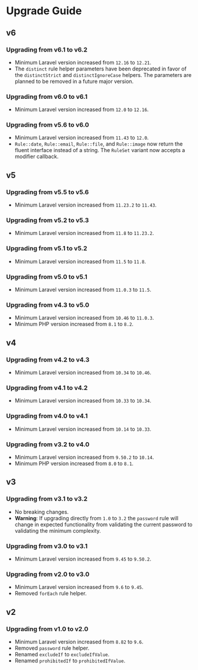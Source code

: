 # Upgrade Guide

## v6

### Upgrading from v6.1 to v6.2

- Minimum Laravel version increased from `12.16` to `12.21`.
- The `distinct` rule helper parameters have been deprecated in favor of the `distinctStrict` and `distinctIgnoreCase`
  helpers. The parameters are planned to be removed in a future major version.

### Upgrading from v6.0 to v6.1

- Minimum Laravel version increased from `12.0` to `12.16`.

### Upgrading from v5.6 to v6.0

- Minimum Laravel version increased from `11.43` to `12.0`.
- `Rule::date`, `Rule::email`, `Rule::file`, and `Rule::image` now return the fluent interface instead of a string. The
  `RuleSet` variant now accepts a modifier callback.

## v5

### Upgrading from v5.5 to v5.6

- Minimum Laravel version increased from `11.23.2` to `11.43`.

### Upgrading from v5.2 to v5.3

- Minimum Laravel version increased from `11.8` to `11.23.2`.

### Upgrading from v5.1 to v5.2

- Minimum Laravel version increased from `11.5` to `11.8`.

### Upgrading from v5.0 to v5.1

- Minimum Laravel version increased from `11.0.3` to `11.5`.

### Upgrading from v4.3 to v5.0

- Minimum Laravel version increased from `10.46` to `11.0.3`.
- Minimum PHP version increased from `8.1` to `8.2`.

## v4

### Upgrading from v4.2 to v4.3

- Minimum Laravel version increased from `10.34` to `10.46`.

### Upgrading from v4.1 to v4.2

- Minimum Laravel version increased from `10.33` to `10.34`.

### Upgrading from v4.0 to v4.1

- Minimum Laravel version increased from `10.14` to `10.33`.

### Upgrading from v3.2 to v4.0

- Minimum Laravel version increased from `9.50.2` to `10.14`.
- Minimum PHP version increased from `8.0` to `8.1`.

## v3

### Upgrading from v3.1 to v3.2

- No breaking changes.
- **Warning**: If upgrading directly from `1.0` to `3.2` the `password` rule will change in expected functionality from
  validating the current password to validating the minimum complexity.

### Upgrading from v3.0 to v3.1

- Minimum Laravel version increased from `9.45` to `9.50.2`.

### Upgrading from v2.0 to v3.0

- Minimum Laravel version increased from `9.6` to `9.45`.
- Removed `forEach` rule helper.

## v2

### Upgrading from v1.0 to v2.0

- Minimum Laravel version increased from `8.82` to `9.6`.
- Removed `password` rule helper.
- Renamed `excludeIf` to `excludeIfValue`.
- Renamed `prohibitedIf` to `prohibitedIfValue`.
